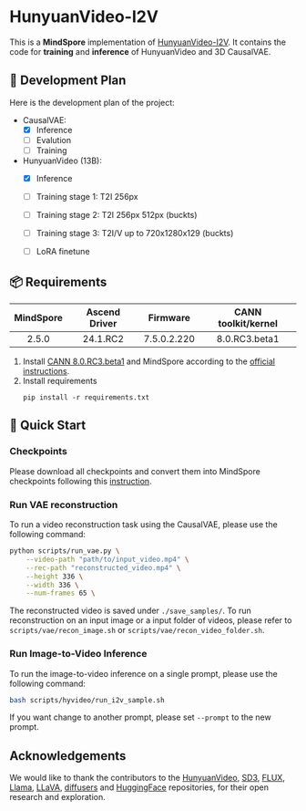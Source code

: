 # HunyuanVideo-I2V

This is a **MindSpore** implementation of [HunyuanVideo-I2V](https://github.com/Tencent/HunyuanVideo-I2V). It contains the code for **training** and **inference** of HunyuanVideo and 3D CausalVAE.


## 📑 Development Plan

Here is the development plan of the project:

- CausalVAE:
    - [x] Inference
    - [ ] Evalution
    - [ ] Training
- HunyuanVideo (13B):
    - [x] Inference
    - [ ] Training stage 1: T2I 256px
    - [ ] Training stage 2: T2I  256px 512px (buckts)
    - [ ] Training stage 3: T2I/V up to 720x1280x129 (buckts)
    - [ ] LoRA finetune



## 📦 Requirements


<div align="center">

| MindSpore | Ascend Driver |  Firmware   | CANN toolkit/kernel |
|:---------:|:-------------:|:-----------:|:-------------------:|
|   2.5.0   |  24.1.RC2     | 7.5.0.2.220 |  8.0.RC3.beta1      |

</div>

1. Install
   [CANN 8.0.RC3.beta1](https://www.hiascend.com/developer/download/community/result?module=cann&cann=8.0.RC3.beta1)
   and MindSpore according to the [official instructions](https://www.mindspore.cn/install).
2. Install requirements
    ```shell
    pip install -r requirements.txt
    ```

## 🚀 Quick Start

### Checkpoints

Please download all checkpoints and convert them into MindSpore checkpoints following this [instruction](./ckpts/README.md).

### Run VAE reconstruction

To run a video reconstruction task using the CausalVAE, please use the following command:
```bash
python scripts/run_vae.py \
    --video-path "path/to/input_video.mp4" \
    --rec-path "reconstructed_video.mp4" \
    --height 336 \
    --width 336 \
    --num-frames 65 \
```
The reconstructed video is saved under `./save_samples/`. To run reconstruction on an input image or a input folder of videos, please refer to `scripts/vae/recon_image.sh` or `scripts/vae/recon_video_folder.sh`.


<!-- ### Run Text-to-Video Inference

To run the text-to-video inference on a single prompt, please use the following command:
```bash
bash scripts/hyvideo/run_t2v_sample.sh
```
If you want change to another prompt, please set `--prompt` to the new prompt. -->

### Run Image-to-Video Inference

To run the image-to-video inference on a single prompt, please use the following command:
```bash
bash scripts/hyvideo/run_i2v_sample.sh
```
If you want change to another prompt, please set `--prompt` to the new prompt.


## Acknowledgements

We would like to thank the contributors to the [HunyuanVideo](https://arxiv.org/abs/2412.03603), [SD3](https://huggingface.co/stabilityai/stable-diffusion-3-medium), [FLUX](https://github.com/black-forest-labs/flux), [Llama](https://github.com/meta-llama/llama), [LLaVA](https://github.com/haotian-liu/LLaVA), [diffusers](https://github.com/huggingface/diffusers) and [HuggingFace](https://huggingface.co) repositories, for their open research and exploration.
